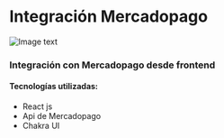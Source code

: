 # Integración Mercadopago

![Image text](https://http2.mlstatic.com/resources/frontend/landings-mp/images/mercadopago-og.jpg)

### Integración con Mercadopago desde frontend

#### Tecnologías utilizadas:
- React js
- Api de Mercadopago
- Chakra UI

